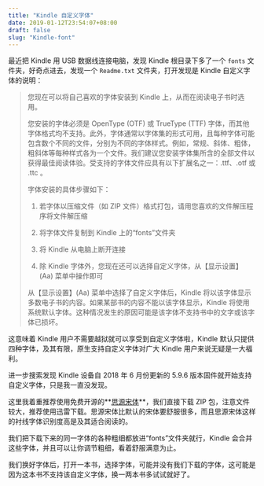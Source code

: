 ```yaml
---
title: "Kindle 自定义字体"
date: 2019-01-12T23:54:07+08:00
draft: false
slug: "Kindle-font"
---
```


最近把 Kindle 用 USB 数据线连接电脑，发现 Kindle 根目录下多了一个 `fonts` 文件夹，好奇点进去，发现一个 `Readme.txt` 文件夹，打开发现是 Kindle 自定义字体的说明：

> 您现在可以将自己喜欢的字体安装到 Kindle 上，从而在阅读电子书时选用。
> 
> 您安装的字体必须是 OpenType (OTF) 或 TrueType (TTF) 字体，而其他字体格式均不支持。此外，字体通常以字体集的形式可用，且每种字体可能包含数个不同的文件，分别为不同的字体样式。例如，常规、斜体、粗体，粗斜体等每种样式各为一个文件。我们建议您安装字体集所含的全部文件以获得最佳阅读体验。受支持的字体文件应具有以下扩展名之一：.ttf、.otf 或 .ttc 。
> 
> 字体安装的具体步骤如下：
> 
> 1. 若字体以压缩文件（如 ZIP 文件）格式打包，请用您喜欢的文件解压程序将文件解压缩
> 
> 2. 将字体文件复制到 Kindle 上的“fonts”文件夹
> 
> 3. 将 Kindle 从电脑上断开连接
> 
> 4. 除 Kindle 字体外，您现在还可以选择自定义字体，从【显示设置】(Aa) 菜单中操作即可
> 
> 从【显示设置】(Aa) 菜单中选择了自定义字体后，Kindle 将以该字体显示多数电子书的内容。如果某部书的内容不能以该字体显示，Kindle 将使用系统默认字体。这种情况发生的原因可能是该字体不支持书中的文字或该字体已损坏。

这意味着 Kindle 用户不需要越狱就可以享受到自定义字体啦，Kindle 默认只提供四种字体，及其有限，原生支持自定义字体对广大 Kindle 用户来说无疑是一大福利。

进一步搜索发现 Kindle 设备自 2018 年 6 月份更新的 5.9.6 版本固件就开始支持自定义字体，只是我一直没发现。

这里我着重推荐使用免费开源的**[思源宋体](https://source.typekit.com/source-han-serif/cn/)**，我们直接下载 ZIP 包，注意文件较大，推荐使用迅雷下载。思源宋体比默认的宋体要舒服很多，而且思源宋体这样的衬线字体识别度高是及其适合阅读的。

我们把下载下来的同一字体的各种粗细都放进“fonts”文件夹就行，Kindle 会合并这些字体，并且可以让你调节粗细，看着舒服满意为止。

我们换好字体后，打开一本书，选择字体，可能并没有我们下载的字体，这可能是因为这本书不支持该自定义字体，换一两本书多试试就好了。
